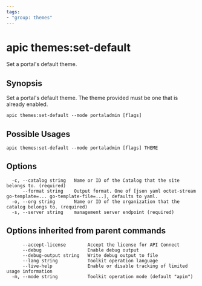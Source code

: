 ```yaml
---
tags:
- "group: themes"
---
```

# apic themes:set-default

Set a portal's default theme.

## Synopsis

Set a portal's default theme. The theme provided must be one that is already enabled.

```
apic themes:set-default --mode portaladmin [flags]
```

## Possible Usages

```
apic themes:set-default --mode portaladmin [flags] THEME
```

## Options

```
  -c, --catalog string   Name or ID of the Catalog that the site belongs to. (required)
      --format string    Output format. One of [json yaml octet-stream go-template=... go-template-file=...], defaults to yaml.
  -o, --org string       Name or ID of the organization that the catalog belongs to. (required)
  -s, --server string    management server endpoint (required)
```

## Options inherited from parent commands

```
      --accept-license        Accept the license for API Connect
      --debug                 Enable debug output
      --debug-output string   Write debug output to file
      --lang string           Toolkit operation language
      --live-help             Enable or disable tracking of limited usage information
  -m, --mode string           Toolkit operation mode (default "apim")
```
